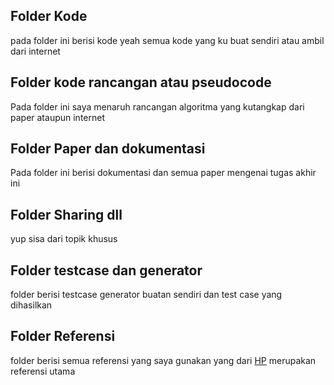 ## __**Folder Kode**__

pada folder ini berisi kode yeah semua kode yang ku buat sendiri atau ambil dari internet


## __**Folder kode rancangan atau pseudocode**__

Pada folder ini saya menaruh rancangan algoritma yang kutangkap dari paper ataupun internet


## __**Folder Paper dan dokumentasi**__

Pada folder ini berisi dokumentasi dan semua paper mengenai tugas akhir ini


## __**Folder Sharing dll**__

yup sisa dari topik khusus


## __**Folder testcase dan generator**__

folder berisi testcase generator buatan sendiri dan test case yang dihasilkan


## __**Folder Referensi**__

folder berisi semua referensi yang saya gunakan yang dari [HP](https://www.hpl.hp.com/techreports/2012/HPL-2012-40R1.pdf) merupakan referensi utama
